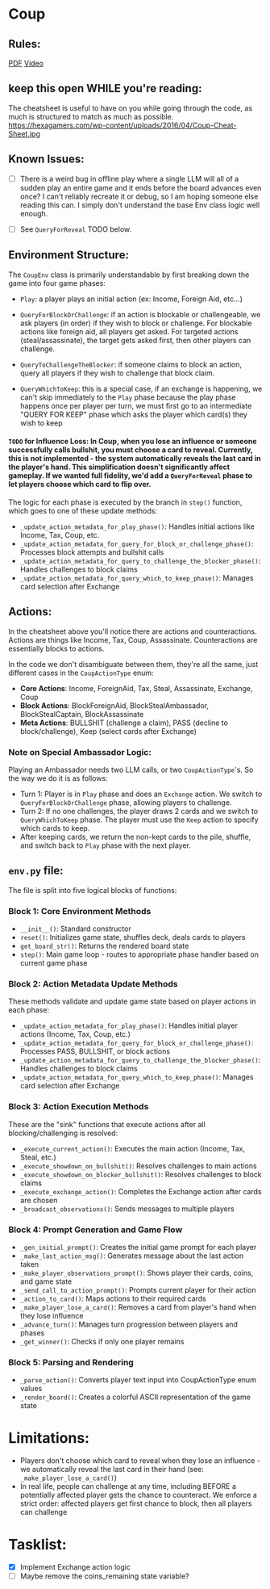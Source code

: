 # Coup

## Rules:


[PDF](https://www.qugs.org/rules/r131357.pdf)
[Video](https://www.youtube.com/watch?v=xUNWl5fWfEY)


## keep this open WHILE you're reading:

The cheatsheet is useful to have on you while going through the code, as much is structured to match as much as possible.
https://hexagamers.com/wp-content/uploads/2016/04/Coup-Cheat-Sheet.jpg



## Known Issues:
  - [ ] There is a weird bug in offline play where a single LLM will all of a sudden play an entire game and it ends before the board advances even once? I can't reliably recreate it or debug, so I am hoping someone else reading this can. I simply don't understand the base Env class logic well enough.
  - [ ] See `QueryForReveal` TODO below.


## Environment Structure:

The `CoupEnv` class is primarily understandable by first breaking down the game into four game phases:

 - `Play`: a player plays an initial action (ex: Income, Foreign Aid, etc...)

 - `QueryForBlockOrChallenge`: if an action is blockable or challengeable, we ask players (in order) if they wish to block or challenge. For blockable actions like foreign aid, all players get asked. For targeted actions (steal/assassinate), the target gets asked first, then other players can challenge.

 - `QueryToChallengeTheBlocker`: if someone claims to block an action, query all players if they wish to challenge that block claim.

 - `QueryWhichToKeep`: this is a special case, if an exchange is happening, we can't skip immediately to the `Play` phase because the play phase happens once per player per turn, we must first go to an intermediate "QUERY FOR KEEP" phase which asks the player which card(s) they wish to keep  

#### `TODO` for Influence Loss: In Coup, when you lose an influence or someone successfully calls bullshit, you must choose a card to reveal. **Currently, this is not implemented** - the system automatically reveals the last card in the player's hand. This simplification doesn't significantly affect gameplay. If we wanted full fidelity, we'd add a `QueryForReveal` phase to let players choose which card to flip over.


The logic for each phase is executed by the branch in `step()` function, which goes to one of these update methods:
- `_update_action_metadata_for_play_phase()`: Handles initial actions like Income, Tax, Coup, etc.
- `_update_action_metadata_for_query_for_block_or_challenge_phase()`: Processes block attempts and bullshit calls
- `_update_action_metadata_for_query_to_challenge_the_blocker_phase()`: Handles challenges to block claims
- `_update_action_metadata_for_query_which_to_keep_phase()`: Manages card selection after Exchange


## Actions:

In the cheatsheet above you'll notice there are actions and counteractions. Actions are things like Income, Tax, Coup, Assassinate. Counteractions are essentially blocks to actions.

In the code we don't disambiguate between them, they're all the same, just different cases in the `CoupActionType` enum:
- **Core Actions**: Income, ForeignAid, Tax, Steal, Assassinate, Exchange, Coup
- **Block Actions**: BlockForeignAid, BlockStealAmbassador, BlockStealCaptain, BlockAssassinate  
- **Meta Actions**: BULLSHIT (challenge a claim), PASS (decline to block/challenge), Keep (select cards after Exchange)

### Note on Special Ambassador Logic:

Playing an Ambassador needs two LLM calls, or two `CoupActionType`'s. So the way we do it is as follows:

 - Turn 1: Player is in `Play` phase and does an `Exchange` action. We switch to `QueryForBlockOrChallenge` phase, allowing players to challenge.
 - Turn 2: If no one challenges, the player draws 2 cards and we switch to `QueryWhichToKeep` phase. The player must use the `Keep` action to specify which cards to keep.
 - After keeping cards, we return the non-kept cards to the pile, shuffle, and switch back to `Play` phase with the next player. 




## `env.py` file:


The file is split into five logical blocks of functions:


### Block 1: Core Environment Methods

 - `__init__()`: Standard constructor
 - `reset()`: Initializes game state, shuffles deck, deals cards to players
 - `get_board_str()`: Returns the rendered board state
 - `step()`: Main game loop - routes to appropriate phase handler based on current game phase

### Block 2: Action Metadata Update Methods

These methods validate and update game state based on player actions in each phase:

 - `_update_action_metadata_for_play_phase()`: Handles initial player actions (Income, Tax, Coup, etc.)
 - `_update_action_metadata_for_query_for_block_or_challenge_phase()`: Processes PASS, BULLSHIT, or block actions
 - `_update_action_metadata_for_query_to_challenge_the_blocker_phase()`: Handles challenges to block claims
 - `_update_action_metadata_for_query_which_to_keep_phase()`: Manages card selection after Exchange

### Block 3: Action Execution Methods

These are the "sink" functions that execute actions after all blocking/challenging is resolved:

 - `_execute_current_action()`: Executes the main action (Income, Tax, Steal, etc.)
 - `_execute_showdown_on_bullshit()`: Resolves challenges to main actions
 - `_execute_showdown_on_blocker_bullshit()`: Resolves challenges to block claims
 - `_execute_exchange_action()`: Completes the Exchange action after cards are chosen
 - `_broadcast_observations()`: Sends messages to multiple players

### Block 4: Prompt Generation and Game Flow

 - `_gen_initial_prompt()`: Creates the initial game prompt for each player
 - `_make_last_action_msg()`: Generates message about the last action taken
 - `_make_player_observations_prompt()`: Shows player their cards, coins, and game state
 - `_send_call_to_action_prompt()`: Prompts current player for their action
 - `_action_to_card()`: Maps actions to their required cards
 - `_make_player_lose_a_card()`: Removes a card from player's hand when they lose influence
 - `_advance_turn()`: Manages turn progression between players and phases
 - `_get_winner()`: Checks if only one player remains

### Block 5: Parsing and Rendering

 - `_parse_action()`: Converts player text input into CoupActionType enum values
 - `_render_board()`: Creates a colorful ASCII representation of the game state


# Limitations:

 - Players don't choose which card to reveal when they lose an influence - we automatically reveal the last card in their hand (see: `_make_player_lose_a_card()`)
 - In real life, people can challenge at any time, including BEFORE a potentially affected player gets the chance to counteract. We enforce a strict order: affected players get first chance to block, then all players can challenge


# Tasklist: 

  - [X] Implement Exchange action logic
  - [ ] Maybe remove the coins_remaining state variable?
